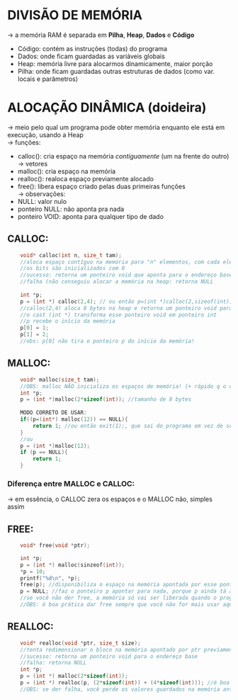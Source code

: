 # DIVISÃO DE MEMÓRIA
-> a memória RAM é separada em **Pilha**, **Heap**, **Dados** e **Código** <br />
* Código: contém as instruções (todas) do programa
* Dados: onde ficam guardadas as variáveis globais
* Heap: memória livre para alocarmos dinamicamente, maior porção
* Pilha: onde ficam guardadas outras estruturas de dados (como var. locais e parâmetros)
    
# ALOCAÇÃO DINÂMICA (doideira)
-> meio pelo qual um programa pode obter memória enquanto ele está em execução, usando a Heap <br/>
-> funções:
* calloc(): cria espaço na memória *contíguamente* (um na frente do outro) -> vetores
* malloc(): cria espaço na memória
* realloc(): realoca espaço previamente alocado
* free(): libera espaço criado pelas duas primeiras funções <br />
-> observações:
* NULL: valor nulo
* ponteiro NULL: não aponta pra nada
* ponteiro VOID: aponta para qualquer tipo de dado
    
## CALLOC:
```c
    void* calloc(int n, size_t tam);
    //aloca espaço contíguo na memória para "n" elementos, com cada elemento tendo "tam" bytes
    //os bits são inicializados com 0
    //sucesso: retorna um ponteiro void que aponta para o endereço base do espaço alocado
    //falha (não conseguiu alocar a memória na heap: retorna NULL
    
    int *p;
    p = (int *) calloc(2,4); // ou então p=(int *)calloc(2,sizeof(int));, supondo que vamos armazenar ints
    //calloc(2,4) aloca 8 bytes na heap e retorna um ponteiro void para o início dessa memória
    //o cast (int *) transforma esse ponteiro void em ponteiro int
    //p recebe o início da memória
    p[0] = 1;
    p[1] = 2;
    //obs: p[0] não tira o ponteiro p do início da memória!
```

## MALLOC:
```c
    void* malloc(size_t tam);
    //OBS: malloc NÃO inicializa os espaços de memória! (+ rápido q o calloc)
    int *p;
    p = (int *)malloc(2*sizeof(int)); //tamanho de 8 bytes
    
    MODO CORRETO DE USAR:
    if((p=(int*) malloc(12)) == NULL){
        return 1; //ou então exit(1);, que sai do programa em vez de só sair da função
    }
    //ou
    p = (int *)malloc(12);
    if (p == NULL){
        return 1;
    }
```
### Diferença entre MALLOC e CALLOC:
-> em essência, o CALLOC zera os espaços e o MALLOC não, simples assim <br />

## FREE:
```c
    void* free(void *ptr);

    int *p;
    p = (int *) malloc(sinzeof(int));
    *p = 10;
    printf("%d\n", *p);
    free(p); //disponibiliza o espaço na memória apontada por esse ponteiro
    p = NULL; //faz o ponteiro p apontar para nada, porque p ainda tá apontando para a memória
    //se você não der free, a memória só vai ser liberada quando o programa terminar
    //OBS: é boa prática dar free sempre que você não for mais usar aquela memória
```

## REALLOC:
```c
    void* realloc(void *ptr, size_t size);
    //tenta redimensionar o bloco na memória apontado por ptr previamente alocado com calloc() ou malloc()
    //sucesso: retorna um ponteiro void para o endereço base
    //falha: retorna NULL
    int *p;
    p = (int *) malloc(2*sizeof(int));
    p = (int *) realloc(p, (2*sizeof(int)) + (4*sizeof(int))); //é boa prática somar a memória antiga com o que queremos a mais
    //OBS: se der falha, você perde os valores guardados na memória antiga, então pode ser legal usar um *aux
```